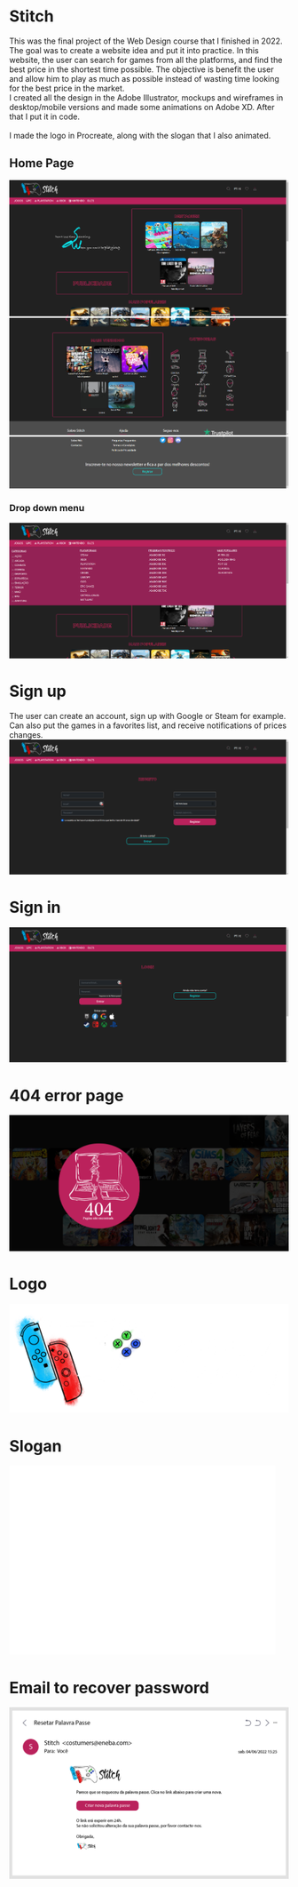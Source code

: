 # Stitch

This was the final project of the Web Design course that I finished in 2022.
The goal was to create a website idea and put it into practice. In this website, the user can search for games from all the platforms, and find the best price in the shortest time possible. The objective is benefit the user and allow him to play as much as possible instead of wasting time looking for the best price in the market. <br>
I created all the design in the Adobe Illustrator, mockups and wireframes in desktop/mobile versions and made some animations on Adobe XD. After that I put it in code. <br>
<br>
I made the logo in Procreate, along with the slogan that I also animated.
<br>

## Home Page
![](screenshots/1.png)
![](screenshots/2.png)
![](screenshots/3.png)

### Drop down menu
![](screenshots/4.png)

# Sign up
The user can create an account, sign up with Google or Steam for example. Can also put the games in a favorites list, and receive notifications of prices changes.
![](screenshots/5.png)

# Sign in
![](screenshots/6.png)

# 404 error page
![](screenshots/7.png)

# Logo
![](screenshots/stitch_logo.png)

# Slogan
![](screenshots/frase.gif)

# Email to recover password
![](screenshots/Resetar-pp-pc.png)

[//]: # '# Video (Sorry about that, but we can’t show files that are this big right now.)'
[//]: # 'In the video above, you can see how the website works.'
[//]: # '[![Watch the video](screenshots/1.png)](screenshots/stitch.mp4)'
